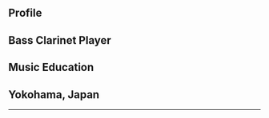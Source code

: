 <section data-markdown>


# Profile

## Bass Clarinet Player

## Music Education

## Yokohama, Japan

</section>

---




<!-- <section data-markdown>

</section> -->

